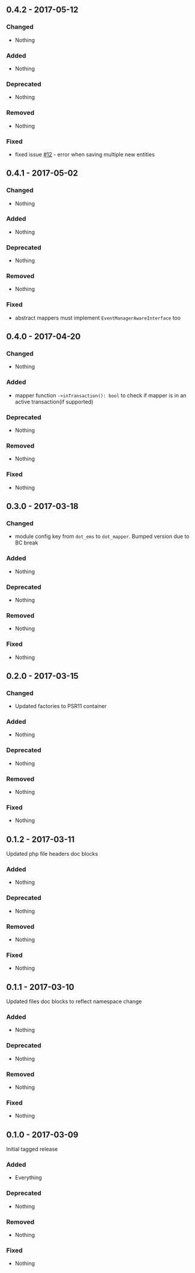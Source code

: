 ## 0.4.2 - 2017-05-12

### Changed
* Nothing

### Added
* Nothing

### Deprecated
* Nothing

### Removed
* Nothing

### Fixed
* fixed issue [#12](https://github.com/dotkernel/dot-mapper/issues/12) - error when saving multiple new entities


## 0.4.1 - 2017-05-02

### Changed
* Nothing

### Added
* Nothing

### Deprecated
* Nothing

### Removed
* Nothing

### Fixed
* abstract mappers must implement `EventManagerAwareInterface` too


## 0.4.0 - 2017-04-20

### Changed
* Nothing

### Added
* mapper function `->inTransaction(): bool` to check if mapper is in an active transaction(if supported)

### Deprecated
* Nothing

### Removed
* Nothing

### Fixed
* Nothing


## 0.3.0 - 2017-03-18

### Changed
* module config key from `dot_ems` to `dot_mapper`. Bumped version due to BC break

### Added
* Nothing

### Deprecated
* Nothing

### Removed
* Nothing

### Fixed
* Nothing


## 0.2.0 - 2017-03-15

### Changed
* Updated factories to PSR11 container

### Added
* Nothing

### Deprecated
* Nothing

### Removed
* Nothing

### Fixed
* Nothing


## 0.1.2 - 2017-03-11

Updated php file headers doc blocks

### Added
* Nothing

### Deprecated
* Nothing

### Removed
* Nothing

### Fixed
* Nothing


## 0.1.1 - 2017-03-10

Updated files doc blocks to reflect namespace change

### Added
* Nothing

### Deprecated
* Nothing

### Removed
* Nothing

### Fixed
* Nothing


## 0.1.0 - 2017-03-09

Initial tagged release

### Added
* Everything

### Deprecated
* Nothing

### Removed
* Nothing

### Fixed
* Nothing
